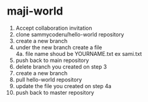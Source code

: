 # maji-world


1. Accept collaboration invitation
2. clone sammycoderu/hello-world repository
3. create a new branch
4. under the new branch create a file <br />
     4a.  file name shoud be YOURNAME.txt  ex sami.txt
5. push back to main repository
6. delete branch you created on step 3
7. create a new branch
8. pull hello-world repository
9. update the file you created on step 4a
10. push back to master repository
